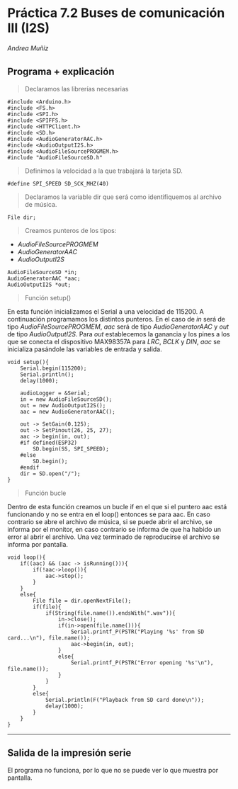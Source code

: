 # Práctica 7.2 Buses de comunicación III (I2S)
###### Andrea Muñiz
<p></p>

## Programa + explicación

> Declaramos las librerías necesarias

```
#include <Arduino.h>
#include <FS.h>
#include <SPI.h>
#include <SPIFFS.h>
#include <HTTPClient.h>
#include <SD.h>
#include <AudioGeneratorAAC.h>
#include <AudioOutputI2S.h>
#include <AudioFileSourcePROGMEM.h>
#include "AudioFileSourceSD.h"
```

> Definimos la velocidad a la que trabajará la tarjeta SD.

```
#define SPI_SPEED SD_SCK_MHZ(40)
```

> Declaramos la variable dir que será como identifiquemos al archivo de música.

```
File dir;
```

> Creamos punteros de los tipos:
- _AudioFileSourcePROGMEM_
- _AudioGeneratorAAC_
- _AudioOutputI2S_

```
AudioFileSourceSD *in;
AudioGeneratorAAC *aac;
AudioOutputI2S *out;
```

> Función setup()

En esta función inicializamos el Serial a una velocidad de 115200. A continuación programamos los distintos punteros. En el caso de _in_ será de tipo _AudioFileSourcePROGMEM_, _aac_ será de tipo _AudioGeneratorAAC_ y _out_ de tipo _AudioOutputI2S_. Para _out_ establecemos la ganancia y los pines a los que se conecta el dispositivo MAX98357A para _LRC_, _BCLK_ y _DIN_, _aac_ se inicializa pasándole las variables de entrada y salida.

```
void setup(){
    Serial.begin(115200);
    Serial.println();
    delay(1000);

    audioLogger = &Serial;  
    in = new AudioFileSourceSD();
    out = new AudioOutputI2S();
    aac = new AudioGeneratorAAC();

    out -> SetGain(0.125);
    out -> SetPinout(26, 25, 27);
    aac -> begin(in, out);
    #if defined(ESP32)
        SD.begin(SS, SPI_SPEED);
    #else 
        SD.begin();
    #endif
    dir = SD.open("/");
}
```

> Función bucle

Dentro de esta función creamos un bucle if en el que si el puntero aac está funcionando y no se entra en el loop() entonces se para aac. En caso contrario se abre el archivo de música, si se puede abrir el archivo, se informa por el monitor, en caso contrario se informa de que ha habido un error al abrir el archivo. Una vez terminado de reproducirse el archivo se informa por pantalla.

```
void loop(){
    if((aac) && (aac -> isRunning())){
        if(!aac->loop()){
            aac->stop();
        } 
    }
    else{
        File file = dir.openNextFile();
        if(file){
            if(String(file.name()).endsWith(".wav")){
                in->close();
                if(in->open(file.name())){
                    Serial.printf_P(PSTR("Playing '%s' from SD card...\n"), file.name());
                    aac->begin(in, out);
                }
                else{
                    Serial.printf_P(PSTR("Error opening '%s'\n"), file.name());
                }
            }
        }
        else{
            Serial.println(F("Playback from SD card done\n"));
            delay(1000);
        }
    }
}
```

***

## Salida de la impresión serie

El programa no funciona, por lo que no se puede ver lo que muestra por pantalla.